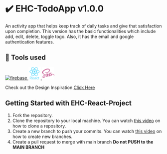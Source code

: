 # ✔️ EHC-TodoApp v1.0.0

An activity app that helps keep track of daily tasks and give that satisfaction upon completion. This version has the basic functionalities which include add, edit, delete, toggle togo. Also, it has the email and google authentication features.

## 🧰 Tools used

<p align="left"> </a> <a href="https://firebase.google.com/" target="_blank" rel="noreferrer"> <img src="https://www.vectorlogo.zone/logos/firebase/firebase-icon.svg" alt="firebase" width="40" height="40"/> </a> <a href="https://reactjs.org/" target="_blank" rel="noreferrer"> <img src="https://raw.githubusercontent.com/devicons/devicon/master/icons/react/react-original-wordmark.svg" alt="react" width="40" height="40"/> </a> <a href="https://sass-lang.com" target="_blank" rel="noreferrer"> <img src="https://raw.githubusercontent.com/devicons/devicon/master/icons/sass/sass-original.svg" alt="sass" width="40" height="40"/> </a> </p>

Check out the Design Inspiration [Click Here](https://dribbble.com/shots/15111239-Landing-page-WIP?utm_source=Clipboard_Shot&utm_campaign=oliver&utm_content=Landing%20page%20WIP&utm_medium=Social_Share&utm_source=Clipboard_Shot&utm_campaign=oliver&utm_content=Landing%20page%20WIP&utm_medium=Social_Share)

## Getting Started with EHC-React-Project

1. Fork the repository.
2. Clone the repository to your local machine. You can watch [this video](https://www.youtube.com/watch?v=fQLK8Ib_SKk&list=PL4cUxeGkcC9goXbgTDQ0n_4TBzOO0ocPR&index=10) on how to clone a repository.
3. Create a new branch to push your commits. You can watch [this video](https://www.youtube.com/watch?v=MnUd31TvBoU&list=PL4cUxeGkcC9goXbgTDQ0n_4TBzOO0ocPR&index=11) on how to create new branches.
4. Create a pull request to merge with main branch
   **Do not PUSH to the MAIN BRANCH**
